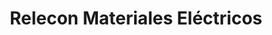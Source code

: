 ---
title: "Relecon Materiales Eléctricos"
url: /caracas/relecon-materiales-electricos/
shop: Elektrisch
---
